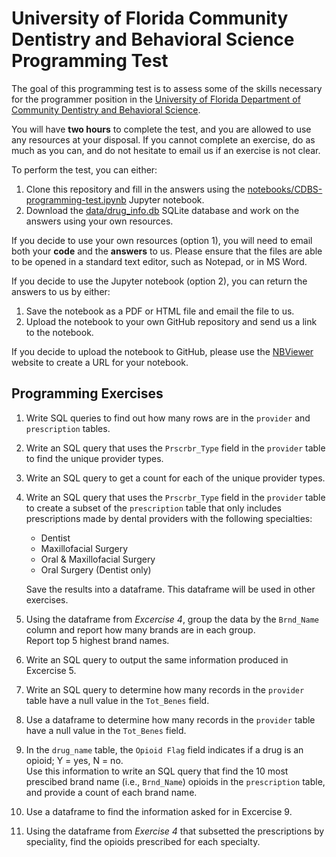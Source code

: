 # University of Florida Community Dentistry and Behavioral Science Programming Test

The goal of this programming test is to assess some of the skills necessary for the programmer position in the [University of Florida Department of Community Dentistry and Behavioral Science](https://dental.ufl.edu/departments/communitydentistryandbehavioralscience/). 

You will have **two hours** to complete the test, and you are allowed to use any resources at your disposal. If you cannot complete an exercise, do as much as you can, and do not hesitate to email us if an exercise is not clear.   

To perform the test, you can either: 
  1. Clone this repository and fill in the answers using the [notebooks/CDBS-programming-test.ipynb](notebooks/CDBS-programming-test.ipynb) Jupyter notebook. 
  2. Download the [data/drug_info.db](data/drug_info.db) SQLite database and work on the answers using your own resources.

If you decide to use your own resources (option 1), you will need to email both your **code** and the **answers**  to us. Please ensure that the files are able to be opened in a standard text editor, such as Notepad, or in MS Word.

If you decide to use the Jupyter notebook (option 2), you can return the answers to us by either: 
  1. Save the notebook as a PDF or HTML file and email the file to us. 
  2. Upload the notebook to your own GitHub repository and send us a link to the notebook.  

If you decide to upload the notebook to GitHub, please use the [NBViewer](https://nbviewer.org/) website to create a URL for your notebook.

## Programming Exercises 

1. Write SQL queries to find out how many rows are in the `provider` and `prescription` tables.  

2. Write an SQL query that uses the `Prscrbr_Type` field in the `provider` table to find the unique provider types.

3. Write an SQL query to get a count for each of the unique provider types.

4. Write an SQL query that uses the `Prscrbr_Type` field in the `provider` table to create a subset of the `prescription` table that only includes prescriptions made by dental providers with the following specialties:
    - Dentist
    - Maxillofacial Surgery
    - Oral & Maxillofacial Surgery
    - Oral Surgery (Dentist only)
    
    Save the results into a dataframe. This dataframe will be used in other exercises.

5. Using the dataframe from *Excercise 4*, group the data by the `Brnd_Name` column and report how many brands are in each group.   
   Report top 5 highest brand names.
   
6. Write an SQL query to output the same information produced in Excercise 5.

7. Write an SQL query to determine how many records in the `provider` table have a null value in the `Tot_Benes` field.

8. Use a dataframe to determine how many records in the `provider` table have a null value in the `Tot_Benes` field.

9. In the `drug_name` table, the `Opioid Flag` field indicates if a drug is an opioid; Y = yes, N = no.  
  Use this information to write an SQL query that find the 10 most prescibed brand name (i.e., `Brnd_Name`) opioids in the `prescription` table, and provide a count of each brand name.

10. Use a dataframe to find the information asked for in Excercise 9.

11. Using the dataframe from *Exercise 4* that subsetted the prescriptions by speciality, find the opioids prescribed for each specialty.